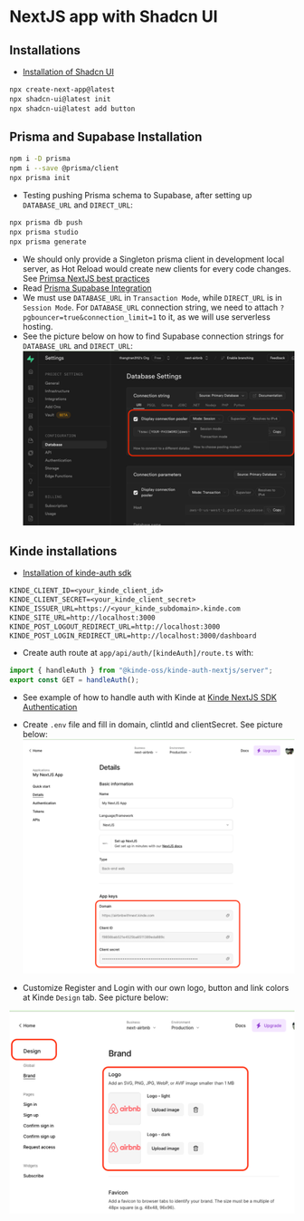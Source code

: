 # NextJS app with Shadcn UI

## Installations

- [Installation of Shadcn UI](https://ui.shadcn.com/docs/installation/next)

```bash
npx create-next-app@latest
npx shadcn-ui@latest init
npx shadcn-ui@latest add button
```

## Prisma and Supabase Installation

```bash
npm i -D prisma
npm i --save @prisma/client
npx prisma init
```

- Testing pushing Prisma schema to Supabase, after setting up `DATABASE_URL` and `DIRECT_URL`:

```bash
npx prisma db push
npx prisma studio
npx prisma generate
```

- We should only provide a Singleton prisma client in development local server, as Hot Reload would create new clients for every code changes. See [Primsa NextJS best practices](https://www.prisma.io/docs/orm/more/help-and-troubleshooting/help-articles/nextjs-prisma-client-dev-practices)
- Read [Prisma Supabase Integration](https://supabase.com/partners/integrations/prisma)
- We must use `DATABASE_URL` in `Transaction Mode`, while `DIRECT_URL` is in `Session Mode`. For `DATABASE_URL` connection string, we need to attach `?pgbouncer=true&connection_limit=1` to it, as we will use serverless hosting.
- See the picture below on how to find Supabase connection strings for `DATABASE_URL` and `DIRECT_URL`:
  ![Supabase connection strings](./images/SupabasePrismaConnections.png)

## Kinde installations

- [Installation of kinde-auth sdk](https://docs.kinde.com/developer-tools/sdks/backend/nextjs-sdk/)

```env
KINDE_CLIENT_ID=<your_kinde_client_id>
KINDE_CLIENT_SECRET=<your_kinde_client_secret>
KINDE_ISSUER_URL=https://<your_kinde_subdomain>.kinde.com
KINDE_SITE_URL=http://localhost:3000
KINDE_POST_LOGOUT_REDIRECT_URL=http://localhost:3000
KINDE_POST_LOGIN_REDIRECT_URL=http://localhost:3000/dashboard
```

- Create auth route at `app/api/auth/[kindeAuth]/route.ts` with:

```ts
import { handleAuth } from "@kinde-oss/kinde-auth-nextjs/server";
export const GET = handleAuth();
```

- See example of how to handle auth with Kinde at [Kinde NextJS SDK Authentication](https://docs.kinde.com/developer-tools/sdks/backend/nextjs-sdk/#authentication)

- Create `.env` file and fill in domain, clintId and clientSecret. See picture below:
  ![Kinde domain and app keys](./images/GetKindeAppKeys.png)

- Customize Register and Login with our own logo, button and link colors at Kinde `Design` tab. See picture below:

![Kinde design tab](./images/ChangeLogoAndButtonColors.png)

